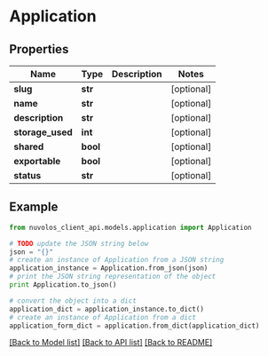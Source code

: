 # Application


## Properties
Name | Type | Description | Notes
------------ | ------------- | ------------- | -------------
**slug** | **str** |  | [optional] 
**name** | **str** |  | [optional] 
**description** | **str** |  | [optional] 
**storage_used** | **int** |  | [optional] 
**shared** | **bool** |  | [optional] 
**exportable** | **bool** |  | [optional] 
**status** | **str** |  | [optional] 

## Example

```python
from nuvolos_client_api.models.application import Application

# TODO update the JSON string below
json = "{}"
# create an instance of Application from a JSON string
application_instance = Application.from_json(json)
# print the JSON string representation of the object
print Application.to_json()

# convert the object into a dict
application_dict = application_instance.to_dict()
# create an instance of Application from a dict
application_form_dict = application.from_dict(application_dict)
```
[[Back to Model list]](../README.md#documentation-for-models) [[Back to API list]](../README.md#documentation-for-api-endpoints) [[Back to README]](../README.md)


